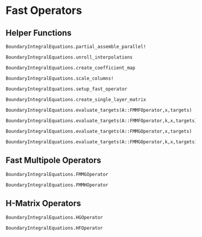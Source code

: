 # Fast Operators

## Helper Functions
```@docs
BoundaryIntegralEquations.partial_assemble_parallel!
```

```@docs
BoundaryIntegralEquations.unroll_interpolations
```

```@docs
BoundaryIntegralEquations.create_coefficient_map
```

```@docs
BoundaryIntegralEquations.scale_columns!
```

```@docs
BoundaryIntegralEquations.setup_fast_operator
```

```@docs
BoundaryIntegralEquations.create_single_layer_matrix
```

```@docs
BoundaryIntegralEquations.evaluate_targets(A::FMMFOperator,x,targets)
```

```@docs
BoundaryIntegralEquations.evaluate_targets(A::FMMFOperator,k,x,targets)
```

```@docs
BoundaryIntegralEquations.evaluate_targets(A::FMMGOperator,x,targets)
```

```@docs
BoundaryIntegralEquations.evaluate_targets(A::FMMGOperator,k,x,targets)
```

## Fast Multipole Operators

```@docs
BoundaryIntegralEquations.FMMGOperator
```

```@docs
BoundaryIntegralEquations.FMMHOperator
```

## H-Matrix Operators
```@docs
BoundaryIntegralEquations.HGOperator
```

```@docs
BoundaryIntegralEquations.HFOperator
```

